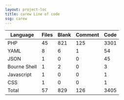 ```yaml
---
layout: project-loc
title: carew Line of code
ssg: carew
---
```

<div class="table-responsive">
<table class="table">
<thead><tr>
<th>Language</th>
<th>Files</th>
<th>Blank</th>
<th>Comment</th>
<th>Code</th>
</tr></thead><tbody>
<tr><td>PHP</td><td> 45</td><td> 821</td><td> 125</td><td> 3301</td></tr>
<tr><td>YAML</td><td> 8</td><td> 6</td><td> 1</td><td> 54</td></tr>
<tr><td>JSON</td><td> 1</td><td> 0</td><td> 0</td><td> 45</td></tr>
<tr><td>Bourne Shell</td><td> 1</td><td> 2</td><td> 0</td><td> 3</td></tr>
<tr><td>Javascript</td><td> 1</td><td> 0</td><td> 0</td><td> 1</td></tr>
<tr><td>CSS</td><td> 1</td><td> 0</td><td> 0</td><td> 1</td></tr>
<tr><td>Total</td><td>57</td><td>829</td><td>126</td><td>3405</td></tr>
</tbody></table></div>
